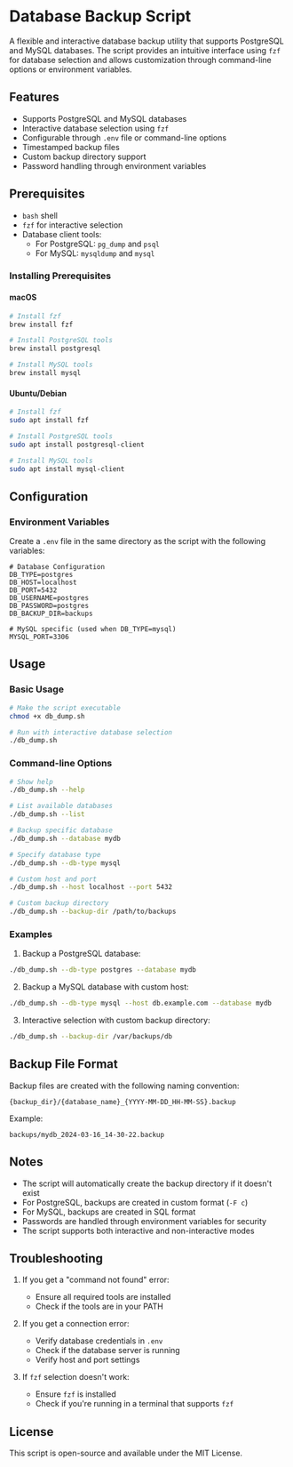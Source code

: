 # Database Backup Script

A flexible and interactive database backup utility that supports PostgreSQL and MySQL databases. The script provides an intuitive interface using `fzf` for database selection and allows customization through command-line options or environment variables.

## Features

- Supports PostgreSQL and MySQL databases
- Interactive database selection using `fzf`
- Configurable through `.env` file or command-line options
- Timestamped backup files
- Custom backup directory support
- Password handling through environment variables

## Prerequisites

- `bash` shell
- `fzf` for interactive selection
- Database client tools:
  - For PostgreSQL: `pg_dump` and `psql`
  - For MySQL: `mysqldump` and `mysql`

### Installing Prerequisites

#### macOS

```bash
# Install fzf
brew install fzf

# Install PostgreSQL tools
brew install postgresql

# Install MySQL tools
brew install mysql
```

#### Ubuntu/Debian

```bash
# Install fzf
sudo apt install fzf

# Install PostgreSQL tools
sudo apt install postgresql-client

# Install MySQL tools
sudo apt install mysql-client
```

## Configuration

### Environment Variables

Create a `.env` file in the same directory as the script with the following variables:

```env
# Database Configuration
DB_TYPE=postgres
DB_HOST=localhost
DB_PORT=5432
DB_USERNAME=postgres
DB_PASSWORD=postgres
DB_BACKUP_DIR=backups

# MySQL specific (used when DB_TYPE=mysql)
MYSQL_PORT=3306
```

## Usage

### Basic Usage

```bash
# Make the script executable
chmod +x db_dump.sh

# Run with interactive database selection
./db_dump.sh
```

### Command-line Options

```bash
# Show help
./db_dump.sh --help

# List available databases
./db_dump.sh --list

# Backup specific database
./db_dump.sh --database mydb

# Specify database type
./db_dump.sh --db-type mysql

# Custom host and port
./db_dump.sh --host localhost --port 5432

# Custom backup directory
./db_dump.sh --backup-dir /path/to/backups
```

### Examples

1. Backup a PostgreSQL database:

```bash
./db_dump.sh --db-type postgres --database mydb
```

2. Backup a MySQL database with custom host:

```bash
./db_dump.sh --db-type mysql --host db.example.com --database mydb
```

3. Interactive selection with custom backup directory:

```bash
./db_dump.sh --backup-dir /var/backups/db
```

## Backup File Format

Backup files are created with the following naming convention:

```
{backup_dir}/{database_name}_{YYYY-MM-DD_HH-MM-SS}.backup
```

Example:

```
backups/mydb_2024-03-16_14-30-22.backup
```

## Notes

- The script will automatically create the backup directory if it doesn't exist
- For PostgreSQL, backups are created in custom format (`-F c`)
- For MySQL, backups are created in SQL format
- Passwords are handled through environment variables for security
- The script supports both interactive and non-interactive modes

## Troubleshooting

1. If you get a "command not found" error:

   - Ensure all required tools are installed
   - Check if the tools are in your PATH

2. If you get a connection error:

   - Verify database credentials in `.env`
   - Check if the database server is running
   - Verify host and port settings

3. If `fzf` selection doesn't work:
   - Ensure `fzf` is installed
   - Check if you're running in a terminal that supports `fzf`

## License

This script is open-source and available under the MIT License.

